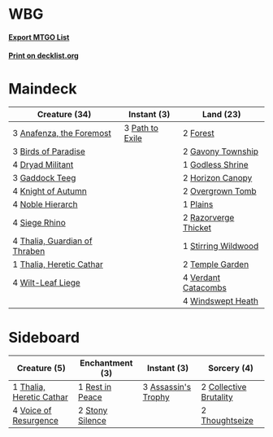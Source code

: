 # WBG

#### [Export MTGO List](../collection/WBG/WBG.txt)
#### [Print on decklist.org](http://decklist.org/?deckmain=3%09Anafenza,%20the%20Foremost%0A3%09Birds%20of%20Paradise%0A4%09Dryad%20Militant%0A2%09Forest%0A3%09Gaddock%20Teeg%0A2%09Gavony%20Township%0A1%09Godless%20Shrine%0A2%09Horizon%20Canopy%0A4%09Knight%20of%20Autumn%0A4%09Noble%20Hierarch%0A2%09Overgrown%20Tomb%0A3%09Path%20to%20Exile%0A1%09Plains%0A2%09Razorverge%20Thicket%0A4%09Siege%20Rhino%0A1%09Stirring%20Wildwood%0A2%09Temple%20Garden%0A4%09Thalia,%20Guardian%20of%20Thraben%0A1%09Thalia,%20Heretic%20Cathar%0A4%09Verdant%20Catacombs%0A4%09Wilt-Leaf%20Liege%0A4%09Windswept%20Heath&deckside=3%09Assassin's%20Trophy%0A2%09Collective%20Brutality%0A1%09Rest%20in%20Peace%0A2%09Stony%20Silence%0A1%09Thalia,%20Heretic%20Cathar%0A2%09Thoughtseize%0A4%09Voice%20of%20Resurgence)
# Maindeck

|                                             Creature (34)                                              |                                       Instant (3)                                        |                                           Land (23)                                           |
|--------------------------------------------------------------------------------------------------------|------------------------------------------------------------------------------------------|-----------------------------------------------------------------------------------------------|
|3 [Anafenza, the Foremost](http://gatherer.wizards.com/Pages/Card/Details.aspx?multiverseid=386476)     |3 [Path to Exile](http://gatherer.wizards.com/Pages/Card/Details.aspx?multiverseid=220511)|2 [Forest](http://gatherer.wizards.com/Pages/Card/Details.aspx?multiverseid=439860)            |
|3 [Birds of Paradise](http://gatherer.wizards.com/Pages/Card/Details.aspx?multiverseid=129906)          |                                                                                          |2 [Gavony Township](http://gatherer.wizards.com/Pages/Card/Details.aspx?multiverseid=233242)   |
|4 [Dryad Militant](http://gatherer.wizards.com/Pages/Card/Details.aspx?multiverseid=456369)             |                                                                                          |1 [Godless Shrine](http://gatherer.wizards.com/Pages/Card/Details.aspx?multiverseid=405099)    |
|3 [Gaddock Teeg](http://gatherer.wizards.com/Pages/Card/Details.aspx?multiverseid=140188)               |                                                                                          |2 [Horizon Canopy](http://gatherer.wizards.com/Pages/Card/Details.aspx?multiverseid=409571)    |
|4 [Knight of Autumn](http://gatherer.wizards.com/Pages/Card/Details.aspx?multiverseid=452933)           |                                                                                          |2 [Overgrown Tomb](http://gatherer.wizards.com/Pages/Card/Details.aspx?multiverseid=405103)    |
|4 [Noble Hierarch](http://gatherer.wizards.com/Pages/Card/Details.aspx?multiverseid=179434)             |                                                                                          |1 [Plains](http://gatherer.wizards.com/Pages/Card/Details.aspx?multiverseid=439856)            |
|4 [Siege Rhino](http://gatherer.wizards.com/Pages/Card/Details.aspx?multiverseid=386666)                |                                                                                          |2 [Razorverge Thicket](http://gatherer.wizards.com/Pages/Card/Details.aspx?multiverseid=209407)|
|4 [Thalia, Guardian of Thraben](http://gatherer.wizards.com/Pages/Card/Details.aspx?multiverseid=442025)|                                                                                          |1 [Stirring Wildwood](http://gatherer.wizards.com/Pages/Card/Details.aspx?multiverseid=433213) |
|1 [Thalia, Heretic Cathar](http://gatherer.wizards.com/Pages/Card/Details.aspx?multiverseid=414338)     |                                                                                          |2 [Temple Garden](http://gatherer.wizards.com/Pages/Card/Details.aspx?multiverseid=405112)     |
|4 [Wilt-Leaf Liege](http://gatherer.wizards.com/Pages/Card/Details.aspx?multiverseid=397852)            |                                                                                          |4 [Verdant Catacombs](http://gatherer.wizards.com/Pages/Card/Details.aspx?multiverseid=405113) |
|                                                                                                        |                                                                                          |4 [Windswept Heath](http://gatherer.wizards.com/Pages/Card/Details.aspx?multiverseid=405115)   |


# Sideboard

|                                           Creature (5)                                            |                                     Enchantment (3)                                      |                                         Instant (3)                                          |                                           Sorcery (4)                                           |
|---------------------------------------------------------------------------------------------------|------------------------------------------------------------------------------------------|----------------------------------------------------------------------------------------------|-------------------------------------------------------------------------------------------------|
|1 [Thalia, Heretic Cathar](http://gatherer.wizards.com/Pages/Card/Details.aspx?multiverseid=414338)|1 [Rest in Peace](http://gatherer.wizards.com/Pages/Card/Details.aspx?multiverseid=442021)|3 [Assassin's Trophy](http://gatherer.wizards.com/Pages/Card/Details.aspx?multiverseid=452902)|2 [Collective Brutality](http://gatherer.wizards.com/Pages/Card/Details.aspx?multiverseid=414380)|
|4 [Voice of Resurgence](http://gatherer.wizards.com/Pages/Card/Details.aspx?multiverseid=368951)   |2 [Stony Silence](http://gatherer.wizards.com/Pages/Card/Details.aspx?multiverseid=247425)|                                                                                              |2 [Thoughtseize](http://gatherer.wizards.com/Pages/Card/Details.aspx?multiverseid=438676)        |

